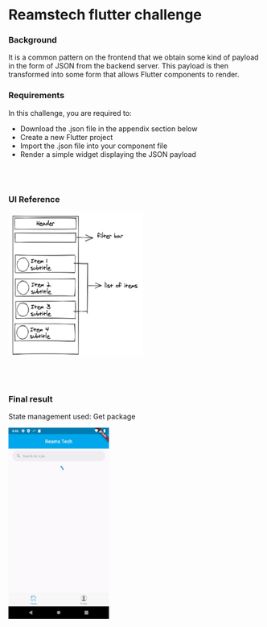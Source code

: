 # Reamstech flutter challenge

### Background
It is a common pattern on the frontend that we obtain some kind of payload in the form of JSON from the backend server. This payload is then transformed into some form that allows Flutter components to render.

### Requirements
In this challenge, you are required to:

- Download the .json file in the appendix section below
- Create a new Flutter project
- Import the .json file into your component file
- Render a simple widget displaying the JSON payload

<br> <br/>
### UI Reference
<img src="challenge_image.jpg" width="268" height="287">

<br> <br/>
### Final result

State management used:  Get package

<img src="app.gif" width="200" height="380"/>
